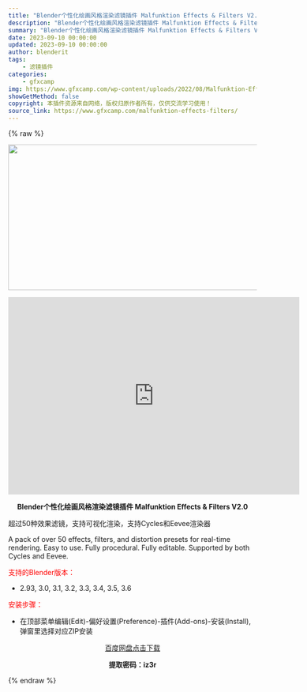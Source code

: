 ```yaml
---
title: "Blender个性化绘画风格渲染滤镜插件 Malfunktion Effects & Filters V2.0"
description: "Blender个性化绘画风格渲染滤镜插件 Malfunktion Effects & Filters V2.0 超过50种效果滤镜，支持可视化渲染，支持Cycles和Eevee渲染器 A pa..."
summary: "Blender个性化绘画风格渲染滤镜插件 Malfunktion Effects & Filters V2.0 超过50种效果滤镜，支持可视化渲染，支持Cycles和Eevee渲染器 A pa..."
date: 2023-09-10 00:00:00
updated: 2023-09-10 00:00:00
author: blenderit
tags: 
    - 滤镜插件
categories:
    - gfxcamp
img: https://www.gfxcamp.com/wp-content/uploads/2022/08/Malfunktion-Effects-Filters.jpg
showGetMethod: false
copyright: 本插件资源来自网络，版权归原作者所有，仅供交流学习使用！
source_link: https://www.gfxcamp.com/malfunktion-effects-filters/
---
```


{% raw %}
<div><p><img decoding="async" class="aligncenter size-full wp-image-105824" src="https://www.gfxcamp.com/wp-content/uploads/2022/08/Malfunktion-Effects-Filters.jpg" data-src="https://www.gfxcamp.com/wp-content/uploads/2022/08/Malfunktion-Effects-Filters.jpg" alt="" width="590" height="295" data-srcset="https://www.gfxcamp.com/wp-content/uploads/2022/08/Malfunktion-Effects-Filters.jpg 590w, https://www.gfxcamp.com/wp-content/uploads/2022/08/Malfunktion-Effects-Filters-150x75.jpg 150w" data-sizes="(max-width: 590px) 100vw, 590px"></p><p style="text-align: center;"><iframe loading="lazy" src="https://player.youku.com/embed/XNTg5MTczMjkwMA==" width="590" height="400" frameborder="0" allowfullscreen="allowfullscreen" data-mce-fragment="1"></iframe></p><p style="text-align: center;"><strong>Blender个性化绘画风格渲染滤镜插件 Malfunktion Effects &amp; Filters V2.0</strong></p><p>超过50种效果滤镜，支持可视化渲染，支持Cycles和Eevee渲染器</p><p>A pack of over 50 effects, filters, and distortion presets for real-time rendering. Easy to use. Fully procedural. Fully editable. Supported by both Cycles and Eevee.</p><p style="text-align: left;"><span style="color: #ff0000;">支持的Blender版本：</span></p><ul>
<li style="text-align: left;">2.93, 3.0, 3.1, 3.2, 3.3, 3.4, 3.5, 3.6</li>
</ul><p style="text-align: left;"><span style="color: #ff0000;">安装步骤：</span></p><ul>
<li>在顶部菜单编辑(Edit)-偏好设置(Preference)-插件(Add-ons)-安装(Install),弹窗里选择对应ZIP安装</li>
</ul><p style="text-align: center;"><a class="maxbutton-3 maxbutton maxbutton-baidu" target="_blank" rel="noopener" href="https://pan.baidu.com/s/19i-Qgy8Q_8SyBMHyTyclLQ?pwd=iz3r"><span class="mb-text">百度网盘点击下载</span></a></p><p style="text-align: center;"><strong>提取密码：iz3r</strong></p></div>
<div style="display: none">gfxcamp</div>
{% endraw %}
